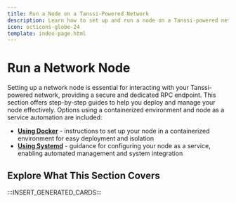 ```yaml
---
title: Run a Node on a Tanssi-Powered Network
description: Learn how to set up and run a node on a Tanssi-powered network using Docker or Systemd, which allows you to host your own RPC endpoint for chain interaction.
icon: octicons-globe-24
template: index-page.html
---
```


# Run a Network Node

Setting up a network node is essential for interacting with your Tanssi-powered network, providing a secure and dedicated RPC endpoint. This section offers step-by-step guides to help you deploy and manage your node effectively. Options using a containerized environment and node as a service automation are included:

- [**Using Docker**](/node-operators/network-node/rpc-docker/) - instructions to set up your node in a containerized environment for easy deployment and isolation
- [**Using Systemd**](/node-operators/network-node/rpc-systemd/) - guidance for configuring your node as a service, enabling automated management and system integration

## Explore What This Section Covers

:::INSERT_GENERATED_CARDS::: 
